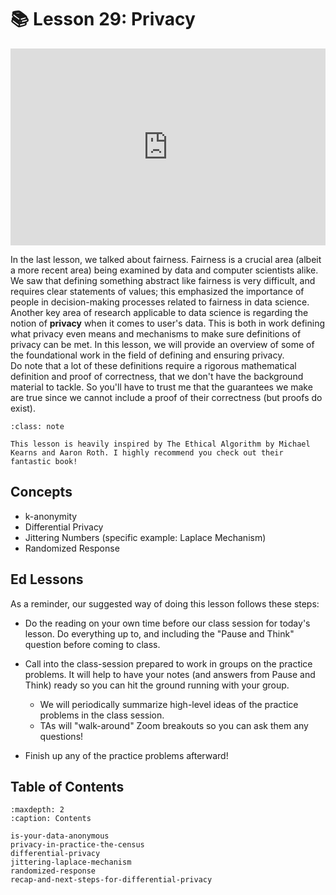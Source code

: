 # 📚 Lesson 29: Privacy

<div style="position: relative; padding-bottom: 62.5%; height: 0;">
    <iframe src="https://www.loom.com/embed/1891cb98018b4f84b843803bb6371e62?sharedAppSource=personal_library" frameborder="0" webkitallowfullscreen mozallowfullscreen allowfullscreen style="position: absolute; top: 0; left: 0; width: 100%; height: 100%;"></iframe>
</div>

In the last lesson, we talked about fairness. Fairness is a crucial area (albeit a more recent area) being examined by data and computer scientists alike. We saw that defining something abstract like fairness is very difficult, and requires clear statements of values; this emphasized the importance of people in decision-making processes related to fairness in data science.  
Another key area of research applicable to data science is regarding the notion of **privacy** when it comes to user's data. This is both in work defining what privacy even means and mechanisms to make sure definitions of privacy can be met. In this lesson, we will provide an overview of some of the foundational work in the field of defining and ensuring privacy.  
Do note that a lot of these definitions require a rigorous mathematical definition and proof of correctness, that we don't have the background material to tackle. So you'll have to trust me that the guarantees we make are true since we cannot include a proof of their correctness (but proofs do exist).  

```{admonition} Note
:class: note

This lesson is heavily inspired by The Ethical Algorithm by Michael Kearns and Aaron Roth. I highly recommend you check out their fantastic book!

```

##  Concepts  

-  k-anonymity  
-  Differential Privacy  
-  Jittering Numbers (specific example: Laplace Mechanism)  
-  Randomized Response  

##  Ed Lessons  

As a reminder, our suggested way of doing this lesson follows these steps:  
-  Do the reading on your own time before our class session for today's lesson. Do everything up to, and including the "Pause and Think" question before coming to class.  
-  Call into the class-session prepared to work in groups on the practice problems. It will help to have your notes (and answers from Pause and Think) ready so you can hit the ground running with your group.  
    -  We will periodically summarize high-level ideas of the practice problems in the class session.  
    -  TAs will "walk-around" Zoom breakouts so you can ask them any questions!  

-  Finish up any of the practice problems afterward!  

 


## Table of Contents

```{toctree}
:maxdepth: 2
:caption: Contents

is-your-data-anonymous
privacy-in-practice-the-census
differential-privacy
jittering-laplace-mechanism
randomized-response
recap-and-next-steps-for-differential-privacy
```